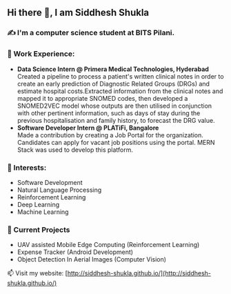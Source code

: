 ## Hi there 👋, I am Siddhesh Shukla 
### ✍️ I'm a computer science student at BITS Pilani.

### 💼 Work Experience: <br>

- <b>Data Science Intern @ Primera Medical Technologies, Hyderabad</b> <br>
Created a pipeline to process a patient's written clinical notes in order to create an early prediction of Diagnostic Related Groups (DRGs) and estimate hospital costs.Extracted information from the clinical notes and mapped it to appropriate SNOMED codes, then developed a SNOMED2VEC model whose outputs are then utilised in conjunction with other pertinent information, such as days of stay during the previous hospitalisation and family history, to forecast the DRG value.
- <b>Software Developer Intern @ PLATiFi, Bangalore</b> <br>
Made a contribution by creating a Job Portal for the organization. Candidates can apply for vacant job positions using the portal.
MERN Stack was used to develop this platform.

### 🌱 Interests:
- Software Development
- Natural Language Processing
- Reinforcement Learning
- Deep Learning
- Machine Learning

### 🔭 Current Projects
- UAV assisted Mobile Edge Computing (Reinforcement Learning)
- Expense Tracker (Android Development)
- Object Detection In Aerial Images (Computer Vision)

📫 Visit my website: [http://siddhesh-shukla.github.io/](http://siddhesh-shukla.github.io/)

